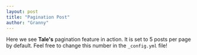 ```yaml
---
layout: post
title: "Pagination Post"
author: "Granny"
---
```


Here we see **Tale's** pagination feature in action. It is set to 5 posts per page by default. Feel free to change this number in the `_config.yml` file!
